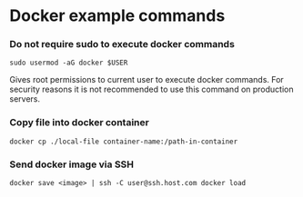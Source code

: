 # Docker example commands

### Do not require sudo to execute docker commands

`sudo usermod -aG docker $USER`

Gives root permissions to current user to execute docker commands. For security reasons it is
not recommended to use this command on production servers. 

### Copy file into docker container

`docker cp ./local-file container-name:/path-in-container`

### Send docker image via SSH

`docker save <image> | ssh -C user@ssh.host.com docker load`